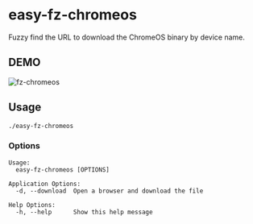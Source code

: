 # easy-fz-chromeos

Fuzzy find the URL to download the ChromeOS binary by device name.

## DEMO
![fz-chromeos](https://user-images.githubusercontent.com/63180765/156784887-a947ee83-39bd-46c6-8c98-2e9523295dc5.gif)

## Usage
```
./easy-fz-chromeos
```

### Options
```
Usage:
  easy-fz-chromeos [OPTIONS]

Application Options:
  -d, --download  Open a browser and download the file

Help Options:
  -h, --help      Show this help message
```
